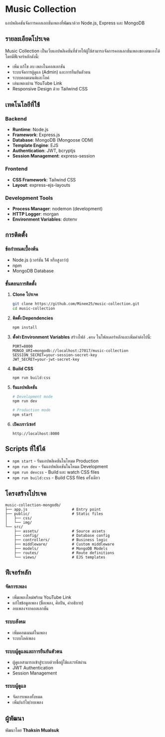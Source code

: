 # Music Collection

แอปพลิเคชันจัดการคอลเลกชันเพลงที่พัฒนาด้วย Node.js, Express และ MongoDB

## รายละเอียดโปรเจค

Music Collection เป็นเว็บแอปพลิเคชันที่ช่วยให้ผู้ใช้สามารถจัดการคอลเลกชันเพลงของตนเองได้ โดยมีฟีเจอร์หลักดังนี้:

- เพิ่ม แก้ไข ลบ เพลงในคอลเลกชัน
- ระบบจัดการผู้ดูแล (Admin) และการยืนยันตัวตน
- ระบบคอมเมนต์และไลค์
- เล่นเพลงผ่าน YouTube Link
- Responsive Design ด้วย Tailwind CSS

## เทคโนโลยีที่ใช้

### Backend
- **Runtime**: Node.js
- **Framework**: Express.js
- **Database**: MongoDB (Mongoose ODM)
- **Template Engine**: EJS
- **Authentication**: JWT, bcryptjs
- **Session Management**: express-session

### Frontend
- **CSS Framework**: Tailwind CSS
- **Layout**: express-ejs-layouts

### Development Tools
- **Process Manager**: nodemon (development)
- **HTTP Logger**: morgan
- **Environment Variables**: dotenv

## การติดตั้ง

### ข้อกำหนดเบื้องต้น
- Node.js (เวอร์ชัน 14 หรือสูงกว่า)
- npm
- MongoDB Database

### ขั้นตอนการติดตั้ง

1. **Clone โปรเจค**
   ```bash
   git clone https://github.com/Minee25/music-collection.git
   cd music-collection
   ```

2. **ติดตั้ง Dependencies**
   ```bash
   npm install
   ```

3. **ตั้งค่า Environment Variables**
   สร้างไฟล์ `.env` ในโฟลเดอร์หลักและเพิ่มค่าต่อไปนี้:
   ```env
   PORT=8000
   MONGO_URI=mongodb://localhost:27017/music-collection
   SESSION_SECRET=your-session-secret-key
   JWT_SECRET=your-jwt-secret-key
   ```

4. **Build CSS**
   ```bash
   npm run build:css
   ```

5. **รันแอปพลิเคชัน**
   ```bash
   # Development mode
   npm run dev
   
   # Production mode
   npm start
   ```

6. **เปิดเบราว์เซอร์**
   ```
   http://localhost:8000
   ```

## Scripts ที่ใช้ได้

- `npm start` - รันแอปพลิเคชันในโหมด Production
- `npm run dev` - รันแอปพลิเคชันในโหมด Development
- `npm run devcss` - Build และ watch CSS files
- `npm run build:css` - Build CSS files ครั้งเดียว

## โครงสร้างโปรเจค

```
music-collection-mongodb/
├── app.js                    # Entry point
├── public/                   # Static files
│   ├── css/
│   └── img/
└── src/
    ├── assets/               # Source assets
    ├── config/               # Database config
    ├── controllers/          # Business logic
    ├── middleware/           # Custom middleware
    ├── models/               # MongoDB Models
    ├── routes/               # Route definitions
    └── views/                # EJS templates
```

## ฟีเจอร์หลัก

### จัดการเพลง
- เพิ่มเพลงใหม่พร้อม YouTube Link
- แก้ไขข้อมูลเพลง (ชื่อเพลง, ศิลปิน, คำอธิบาย)
- ลบเพลงจากคอลเลกชัน

### ระบบสังคม
- เพิ่มคอมเมนต์ในเพลง
- ระบบไลค์เพลง

### ระบบผู้ดูแลและการยืนยันตัวตน
- ผู้ดูแลสามารถเข้าสู่ระบบด้วยชื่อผู้ใช้และรหัสผ่าน
- JWT Authentication
- Session Management

### ระบบผู้ดูแล
- จัดการเพลงทั้งหมด
- เพิ่ม/แก้ไข/ลบเพลง

## ผู้พัฒนา

พัฒนาโดย **Thaksin Mualsuk**
